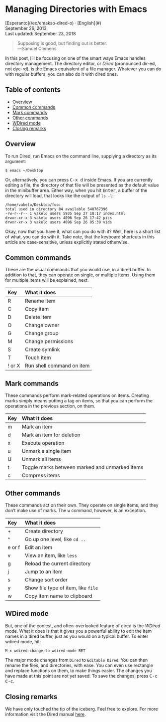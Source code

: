 Managing Directories with Emacs
===============================

<div class="center">[Esperanto](/eo/emakso-dired-o) · [English](#)</div>
<div class="center">September 26, 2013</div>
<div class="center">Last updated: September 23, 2018</div>

>Supposing is good, but finding out is better.<br>
>―Samuel Clemens

In this post, I’ll be focusing on one of the smart ways Emacs handles directory management. The
directory editor, or _Dired_ (pronounced dir-ed, not dye-rd), is the Emacs equivalent of
a file manager. Whatever you can do with regular buffers, you can also do it with dired ones.


Table of contents
-----------------

- [Overview](#overview)
- [Common commands](#commoncommands)
- [Mark commands](#markcommands)
- [Other commands](#othercommands)
- [WDired mode](#wdired)
- [Closing remarks](#closing)


<a name="overview"></a> Overview
--------------------------------

To run Dired, run Emacs on the command line, supplying a directory as its argument:

    $ emacs ~/Desktop

Or, alternatively, you can press <kbd>C-x d</kbd> inside Emacs. If you are currently editing a file,
the directory of that file will be presented as the default value in the minibuffer area. Either
way, when you hit <kbd>Enter</kbd>, a buffer of the directory will load, that looks like the output
of `ls -l`:

```
/home/vakelo/Desktop/foo:
total used in directory 84 available 540767396
-rw-r--r-- 1 vakelo users 5935 Sep 27 18:17 index.html
drwxr-xr-x 3 vakelo users 4096 Sep 26 17:42 pics
drwxr-xr-x 3 vakelo users 4096 Sep 26 05:39 vids
```

Okay, now that you have it, what can you do with it? Well, here is a short list of what, you can do
with it. Take note, that the keyboard shortcuts in this article are case-sensitive, unless
explicitly stated otherwise.


<a name="commoncommands"></a> Common commands
---------------------------------------------

These are the usual commands that you would use, in a dired buffer. In addition to that, they can
operate on single, or multiple items. Using them for multiple items will be explained, next.

| Key     | What it does              |
| :------ | :------------------------ |
| R       | Rename item               |
| C       | Copy item                 |
| D       | Delete item               |
| O       | Change owner              |
| G       | Change group              |
| M       | Change permissions        |
| S       | Create symlink            |
| T       | Touch item                |
| ! or X  | Run shell command on item |


<a name="markcommands"></a> Mark commands
-----------------------------------------

These commands perform mark-related operations on items. Creating marks simply means putting a tag
on items, so that you can perform the operations in the previous section, on them.

| Key | What it does                                     |
| :-- | :----------------------------------------------- |
| m   | Mark an item                                     |
| d   | Mark an item for deletion                        |
| x   | Execute operation                                |
| u   | Unmark a single item                             |
| U   | Unmark all items                                 |
| t   | Toggle marks between marked and unmarked items   |
| c   | Compress items                                   |


<a name="othercommands"></a> Other commands
-------------------------------------------

These commands act on their own. They operate on single items, and they don’t make use of marks. The
<kbd>w</kbd> command, however, is an exception.

| Key     | What it does                            |
| :------ | :-------------------------------------- |
| +       | Create directory                        |
| ^       | Go up one level, like `cd ..`           |
| e or f  | Edit an item                            |
| v       | View an item, like `less`               |
| g       | Reload the current directory            |
| j       | Jump to an item                         |
| s       | Change sort order                       |
| y       | Show file type of item, like `file`     |
| w       | Copy item name to clipboard             |


<a name="wdired"></a> WDired mode
---------------------------------

But, one of the coolest, and often-overlooked feature of dired is the _WDired_ mode. What it does
is that it gives you a powerful ability to edit the item names in a dired buffer, just as you would
on a typical buffer. To enter wdired mode, hit:

    M-x wdired-change-to-wdired-mode RET

The major mode changes from `Dired` to `Editable Dired`. You can then rename the files, and
directories, with ease. You can even use rectangle and replace functions on them, to make things
easier. The changes you have made at this point are not yet saved. To save the changes, press
<kbd>C-c C-c</kbd>.


<a name="closing"></a> Closing remarks
--------------------------------------

We have only touched the tip of the iceberg. Feel free to explore. For more information visit the
Dired manual [here](https://www.gnu.org/software/emacs/manual/html_node/emacs/Dired.html).
